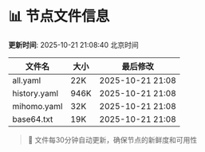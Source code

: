# 📊 节点文件信息

**更新时间**: 2025-10-21 21:08:40 北京时间

| 文件名 | 大小 | 最后修改 |
|--------|------|----------|
| all.yaml | 22K | 2025-10-21 21:08 |
| history.yaml | 946K | 2025-10-21 21:08 |
| mihomo.yaml | 32K | 2025-10-21 21:08 |
| base64.txt | 19K | 2025-10-21 21:08 |

> 🔄 文件每30分钟自动更新，确保节点的新鲜度和可用性
